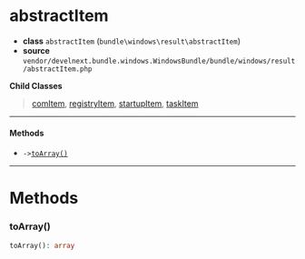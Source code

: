 # abstractItem

- **class** `abstractItem` (`bundle\windows\result\abstractItem`)
- **source** `vendor/develnext.bundle.windows.WindowsBundle/bundle/windows/result/abstractItem.php`

**Child Classes**

> [comItem](classes/bundle/windows/result/comItem.md), [registryItem](classes/bundle/windows/result/registryItem.md), [startupItem](classes/bundle/windows/result/startupItem.md), [taskItem](classes/bundle/windows/result/taskItem.md)

---

#### Methods

- `->`[`toArray()`](#method-toarray)

---
# Methods

<a name="method-toarray"></a>

### toArray()
```php
toArray(): array
```